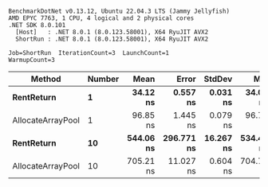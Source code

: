 ```

BenchmarkDotNet v0.13.12, Ubuntu 22.04.3 LTS (Jammy Jellyfish)
AMD EPYC 7763, 1 CPU, 4 logical and 2 physical cores
.NET SDK 8.0.101
  [Host]   : .NET 8.0.1 (8.0.123.58001), X64 RyuJIT AVX2
  ShortRun : .NET 8.0.1 (8.0.123.58001), X64 RyuJIT AVX2

Job=ShortRun  IterationCount=3  LaunchCount=1  
WarmupCount=3  

```
| Method            | Number | Mean      | Error      | StdDev    | Min       | Max       | Allocated |
|------------------ |------- |----------:|-----------:|----------:|----------:|----------:|----------:|
| **RentReturn**        | **1**      |  **34.12 ns** |   **0.557 ns** |  **0.031 ns** |  **34.09 ns** |  **34.14 ns** |         **-** |
| AllocateArrayPool | 1      |  96.85 ns |   1.445 ns |  0.079 ns |  96.76 ns |  96.91 ns |         - |
| **RentReturn**        | **10**     | **544.06 ns** | **296.771 ns** | **16.267 ns** | **534.45 ns** | **562.85 ns** |         **-** |
| AllocateArrayPool | 10     | 705.21 ns |  11.027 ns |  0.604 ns | 704.79 ns | 705.90 ns |         - |

